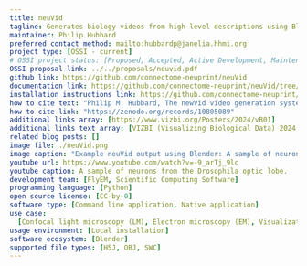 ```yaml
---
title: neuVid
tagline: Generates biology videos from high-level descriptions using Blender or VVD Viewer.
maintainer: Philip Hubbard
preferred contact method: mailto:hubbardp@janelia.hhmi.org
project type: [OSSI - current]
# OSSI project status: [Proposed, Accepted, Active Development, Maintenance]
OSSI proposal link: ../../proposals/neuvid.pdf
github link: https://github.com/connectome-neuprint/neuVid
documentation link: https://github.com/connectome-neuprint/neuVid/tree/master/documentation
installation instructions link: https://github.com/connectome-neuprint/neuVid?tab=readme-ov-file#usage-with-neuprint
how to cite text: "Philip M. Hubbard, The newVid video generation system, https://zenodo.org/records/10805089"
how to cite link: "https://zenodo.org/records/10805089"
additional links array: [https://www.vizbi.org/Posters/2024/vB01]
additional links text array: [VIZBI (Visualizing Biological Data) 2024 poster]
related blog posts: []
image file: ./neuVid.png
image caption: "Example neuVid output using Blender: A sample of neurons from the Drosophila optic lobe"
youtube url: https://www.youtube.com/watch?v=-9_arTj_9lc
youtube caption: A sample of neurons from the Drosophila optic lobe.
development team: [FlyEM, Scientific Computing Software]
programming language: [Python]
open source license: [CC-by-0]
software type: [Command line application, Native application]
use case:
  [Confocal light microscopy (LM), Electron microscopy (EM), Visualization]
usage environment: [Local installation]
software ecosystem: [Blender]
supported file types: [H5J, OBJ, SWC]
---
```

